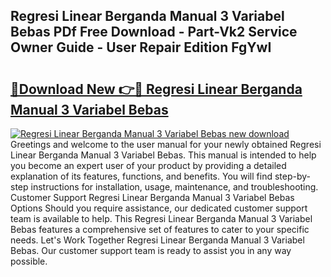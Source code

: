 ## Regresi Linear Berganda Manual 3 Variabel Bebas PDf Free Download - Part-Vk2 Service Owner Guide - User Repair Edition FgYwI

# <h2><a href="http://bc84105.oget.top/?id=Regresi+Linear+Berganda+Manual+3+Variabel+Bebas">🔗Download New 👉🔴 Regresi Linear Berganda Manual 3 Variabel Bebas</a></h2>

[![Regresi Linear Berganda Manual 3 Variabel Bebas new download](https://i.imgur.com/5g1atiW.png)](http://bc84105.oget.top/?id=Regresi+Linear+Berganda+Manual+3+Variabel+Bebas)
Greetings and welcome to the user manual for your newly obtained Regresi Linear Berganda Manual 3 Variabel Bebas. This manual is intended to help you become an expert user of your product by providing a detailed explanation of its features, functions, and benefits. You will find step-by-step instructions for installation, usage, maintenance, and troubleshooting. Customer Support Regresi Linear Berganda Manual 3 Variabel Bebas Options Should you require assistance, our dedicated customer support team is available to help. This Regresi Linear Berganda Manual 3 Variabel Bebas features a comprehensive set of features to cater to your specific needs. Let's Work Together Regresi Linear Berganda Manual 3 Variabel Bebas. Our customer support team is ready to assist you in any way possible.
